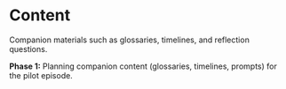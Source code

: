 # Content

Companion materials such as glossaries, timelines, and reflection questions.

**Phase 1:** Planning companion content (glossaries, timelines, prompts) for the pilot episode.
